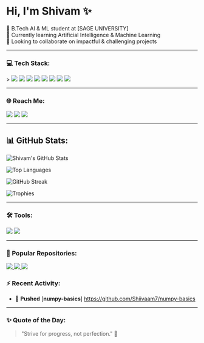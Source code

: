 # Hi, I'm Shivam ✨
🧠 B.Tech AI & ML student at [SAGE UNIVERSITY]  
🌱 Currently learning Artificial Intelligence & Machine Learning  
👯 Looking to collaborate on impactful & challenging projects  

---

### 💻 Tech Stack:
<p>
  >
  <img src="https://img.shields.io/badge/Git-F05032?style=for-the-badge&logo=git&logoColor=white"/>
  <img src="https://img.shields.io/badge/Python-FFD43B?style=for-the-badge&logo=python&logoColor=blue"/>
  <img src="https://img.shields.io/badge/C++-00599C?style=for-the-badge&logo=c%2B%2B&logoColor=white"/>
  <img src="https://img.shields.io/badge/Pandas-150458?style=for-the-badge&logo=pandas&logoColor=white"/>
  <img src="https://img.shields.io/badge/Numpy-013243?style=for-the-badge&logo=numpy&logoColor=white"/>
  <img src="https://img.shields.io/badge/HTML5-E34F26?style=for-the-badge&logo=html5&logoColor=white"/>
  <img src="https://img.shields.io/badge/CSS3-1572B6?style=for-the-badge&logo=css3&logoColor=white"/>
  <img src="https://img.shields.io/badge/JavaScript-F7DF1E?style=for-the-badge&logo=javascript&logoColor=black"/>
</p>

---

### 🌐 Reach Me:
 <a href="https://www.linkedin.com/in/shivam-kumar-b67984348/" target="_blank"><img src="https://img.shields.io/badge/LinkedIn-blue?style=for-the-badge&logo=linkedin&logoColor=white" /></a>
  <a href="https://www.instagram.com/framefusion_7/" target="_blank"><img src="https://img.shields.io/badge/Instagram-E4405F?style=for-the-badge&logo=instagram&logoColor=white" /></a>
  <a href="shivamraj0k0r@gmail.com"><img src="https://img.shields.io/badge/Email-D14836?style=for-the-badge&logo=gmail&logoColor=white" /></a>

---
## 📊 GitHub Stats:
![Shivam's GitHub Stats](https://github-readme-stats.vercel.app/api?username=Shiivaam7&show_icons=true&theme=radical)

![Top Languages](https://github-readme-stats.vercel.app/api/top-langs/?username=Shiivaam7&layout=compact&theme=radical)

 <img src="https://github-readme-streak-stats.herokuapp.com/?user=Shiivaam7&theme=tokyonight" alt="GitHub Streak" />
  <br/>

![Trophies](https://github-profile-trophy.vercel.app/?username=Shiivaam7&theme=dracula&no-frame=true&column=4)

----
### 🛠 Tools:
<p>
  <img src="https://img.shields.io/badge/Anaconda-42B029?style=for-the-badge&logo=anaconda&logoColor=white"/>
  <img src="https://img.shields.io/badge/Jupyter-F37626?style=for-the-badge&logo=jupyter&logoColor=white"/>
</p>

---
### 📌 Popular Repositories:

<p>
  <a href="https://https://github.com/Shiivaam7/coder-of-delhi-1st-project-using-python">
    <img src="https://img.shields.io/badge/Repo%201-%2312100E.svg?&style=for-the-badge&logo=github&logoColor=white" />
  </a>
  <a href="https:https://github.com/Shiivaam7/central-Dao-Token">
    <img src="https://img.shields.io/badge/Repo%202-%2312100E.svg?&style=for-the-badge&logo=github&logoColor=white" />
  </a>
  <a href="https:https://github.com/Shiivaam7/alram-clock">
    <img src="https://img.shields.io/badge/Repo%203-%2312100E.svg?&style=for-the-badge&logo=github&logoColor=white" />
  </a>
</p>

### ⚡ Recent Activity:
<!--START_SECTION:activity-->
- 🚀 **Pushed** [**numpy-basics**] https://github.com/Shiivaam7/numpy-basics
<!--END_SECTION:activity-->

---

### ✨ Quote of the Day:
> "Strive for progress, not perfection." 🚀

